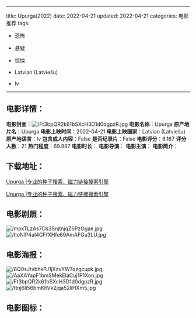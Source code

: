 
---
title: Upurga(2022)
date: 2022-04-21
updated: 2022-04-21
categories: 电影推荐
tags:
- 恐怖
- 悬疑
- 惊悚

- Latvian (Latviešu)
- lv
---


> 

## **电影详情**：

**电影封面**：<img src="https://image.tmdb.org/t/p/w200/Ft3bpQR2k61bSXcH3D1d0dgpzR.jpg" alt="/Ft3bpQR2k61bSXcH3D1d0dgpzR.jpg" title="/Ft3bpQR2k61bSXcH3D1d0dgpzR.jpg">
**电影名称**：Upurga
**原产地片名**：Upurga
**电影上映时间**：2022-04-21
**电影上映国家**：Latvian (Latviešu)
**原产地语言**：lv
**包含成人内容**：False
**是否纪录片**：False
**电影评分**：6.167
**评分人数**：21
**热门程度**：69.887
**电影时长**：
**电影导演**：
**电影主演**：
**电影简介**：

## **下载地址**：
[Upurga |专业的种子搜索、磁力链接搜索引擎](https://movie.amd794.com:2083/?search=Upurga&ordering=&mode=match_phrase&page_size=10&page=1)

[Upurga |专业的种子搜索、磁力链接搜索引擎](https://movie.amd794.com:2083/?search=Upurga&ordering=&mode=match_phrase&page_size=10&page=1)
 

## **电影剧照**：
<img src="https://image.tmdb.org/t/p/original/mpxTLzAs7Os3SnjtnjqZ6PzOgae.jpg" alt="/mpxTLzAs7Os3SnjtnjqZ6PzOgae.jpg" title="/mpxTLzAs7Os3SnjtnjqZ6PzOgae.jpg"><img src="https://image.tmdb.org/t/p/original/hoNlP4aI4GFfXHfe69AmAFGu3LU.jpg" alt="/hoNlP4aI4GFfXHfe69AmAFGu3LU.jpg" title="/hoNlP4aI4GFfXHfe69AmAFGu3LU.jpg">

## **电影海报**：
<img src="https://image.tmdb.org/t/p/original/8Q0sJtvbhkPJ1jXzvYW7qzgcupk.jpg" alt="/8Q0sJtvbhkPJ1jXzvYW7qzgcupk.jpg" title="/8Q0sJtvbhkPJ1jXzvYW7qzgcupk.jpg"><img src="https://image.tmdb.org/t/p/original/AaXAYapF1bmSMekElaCuj1P1Xon.jpg" alt="/AaXAYapF1bmSMekElaCuj1P1Xon.jpg" title="/AaXAYapF1bmSMekElaCuj1P1Xon.jpg"><img src="https://image.tmdb.org/t/p/original/Ft3bpQR2k61bSXcH3D1d0dgpzR.jpg" alt="/Ft3bpQR2k61bSXcH3D1d0dgpzR.jpg" title="/Ft3bpQR2k61bSXcH3D1d0dgpzR.jpg"><img src="https://image.tmdb.org/t/p/original/ttnj6li56bmKhVk2jqa52liHXm5.jpg" alt="/ttnj6li56bmKhVk2jqa52liHXm5.jpg" title="/ttnj6li56bmKhVk2jqa52liHXm5.jpg">

## **电影图标**：

